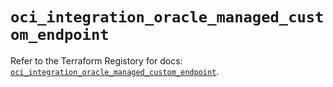 # `oci_integration_oracle_managed_custom_endpoint`

Refer to the Terraform Registory for docs: [`oci_integration_oracle_managed_custom_endpoint`](https://registry.terraform.io/providers/oracle/oci/6.18.0/docs/resources/integration_oracle_managed_custom_endpoint).
